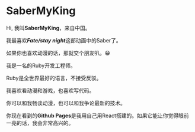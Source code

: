 # SaberMyKing

Hi, 我叫**SaberMyKing**，来自中国。

我最喜欢***Fate/stay night***这部动画中的Saber了。

如果你也喜欢动漫的话，那就交个朋友叭。😁

我是一名的Ruby开发工程师。

Ruby是全世界最好的语言，不接受反驳。

我喜欢看动漫和游戏，也喜欢写代码。

你可以和我畅谈动漫，也可以和我争论最新的技术。

你现在看到的**Github Pages**是我用自己用React搭建的。如果它能让你觉得眼前一亮的话，我会非常高兴的。
